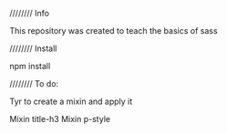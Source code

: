 //////// Info

This repository was created to teach the basics of sass

//////// Install

npm install

//////// To do:

Tyr to create a mixin and apply it

Mixin title-h3
Mixin p-style